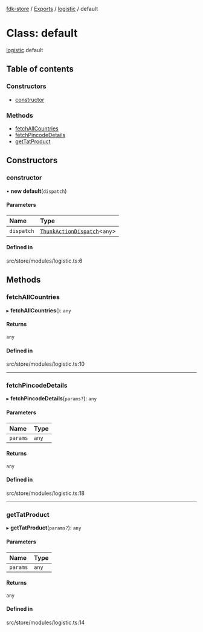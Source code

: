 [fdk-store](../README.md) / [Exports](../modules.md) / [logistic](../modules/logistic.md) / default

# Class: default

[logistic](../modules/logistic.md).default

## Table of contents

### Constructors

- [constructor](logistic.default.md#constructor)

### Methods

- [fetchAllCountries](logistic.default.md#fetchallcountries)
- [fetchPincodeDetails](logistic.default.md#fetchpincodedetails)
- [getTatProduct](logistic.default.md#gettatproduct)

## Constructors

### constructor

• **new default**(`dispatch`)

#### Parameters

| Name | Type |
| :------ | :------ |
| `dispatch` | [`ThunkActionDispatch`](../modules/theme._internal_.md#thunkactiondispatch)<`any`\> |

#### Defined in

src/store/modules/logistic.ts:6

## Methods

### fetchAllCountries

▸ **fetchAllCountries**(): `any`

#### Returns

`any`

#### Defined in

src/store/modules/logistic.ts:10

___

### fetchPincodeDetails

▸ **fetchPincodeDetails**(`params?`): `any`

#### Parameters

| Name | Type |
| :------ | :------ |
| `params` | `any` |

#### Returns

`any`

#### Defined in

src/store/modules/logistic.ts:18

___

### getTatProduct

▸ **getTatProduct**(`params?`): `any`

#### Parameters

| Name | Type |
| :------ | :------ |
| `params` | `any` |

#### Returns

`any`

#### Defined in

src/store/modules/logistic.ts:14
